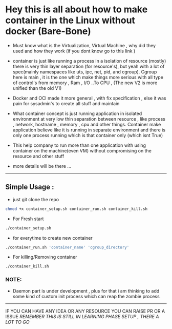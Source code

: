 # Hey this is all about how to make container in the Linux without docker (Bare-Bone)


- Must know what is the Virtualization, Virtual Machine , why did they used and how they work (if you  dont know go to this link  )
- container is just like running a process in a isolation of resource (mostly) there is very thin layer separation (for resource's), but yeah with a lot of spec(mainly namespaces like uts,      ipc, net, pid, and cgroup). 
  Cgroup here is main , it is the one which make things more serious with all type of control's from memory , Ram , I/O ..To CPU , (The new V2 is more unified than the old V1)

- Docker and OCI made it more general , with fix specification  , else it was pain for sysadmin's to create all stuff and maintain 
- What container concept is just running application in isolated environment at very low thin separation between resource , like process , network, hostname , memory , cpu and other things. 
  Container make application believe like it is running in separate environment and there is only one process running which is that container only (which isnt True)
- This help company to run more than one application with using container on the machine(even VM) without  compromising on the resource and other stuff 
- more details will be there ... 

--- 
## Simple Usage : 

- just git clone the repo 

``` bash
chmod +x container_setup.sh container_run.sh container_kill.sh
```

- For Fresh start 
```bash
./container_setup.sh
```

- for everytime to create new container 

```bash
./container_run.sh 'container_name' 'cgroup_directory' 
```

- For killing/Removing container

```bash
./container_kill.sh
```
### NOTE:
  - Daemon part is under development , plus for that i am thinking to add some kind of custom init process which  can reap the zombie process
 
---
IF YOU CAN HAVE ANY IDEA OR ANY RESOURCE YOU CAN RAISE PR OR A ISSUE 
*REMEMBER THIS IS STILL IN LEARNING PHASE SETUP , THERE A LOT TO GO*
